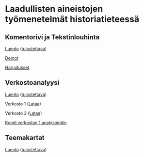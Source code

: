 # Laadullisten aineistojen työmenetelmät historiatieteessä

## Komentorivi ja Tekstinlouhinta

[Luento](./13-komentorivi/13-komentorivi.html) ([tulostettava](./13-komentorivi/13-komentorivi_print.html))

[Demot](./13-komentorivi/demot.md)

[Harjoitukset](./13-komentorivi/harjoitukset.md)

## Verkostoanalyysi

[Luento](./14-verkostoanalyysi/14-verkostoanalyysi.html) ([tulostettava](./14-verkostoanalyysi/14-verkostoanalyysi_print.html))

Verkosto 1 ([Lataa](./14-verkostoanalyysi/data/verkosto.csv))

Verkosto 2 ([Lataa](./14-verkostoanalyysi/data/verkosto2.csv))

[Koodi verkoston 1 analysointiin](./14-verkostoanalyysi/koodit.md) 

## Teemakartat

[Luento](./15-teemakartat/15-teemakartat.html) ([tulostettava](./15-teemakartat/15-teemakartat_print.html))